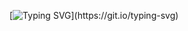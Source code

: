 [![Typing SVG](https://readme-typing-svg.herokuapp.com?font=Raleway&pause=1000&color=FFFFFF&random=false&width=435&lines=I+am+a+Software+Developer.)](https://git.io/typing-svg)
